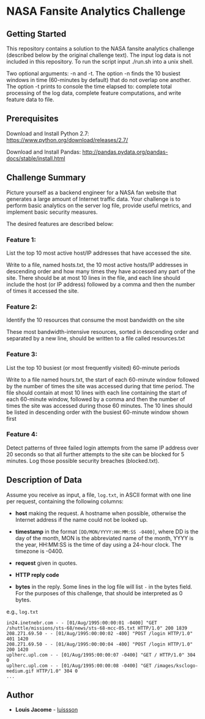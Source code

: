 # NASA Fansite Analytics Challenge
## Getting Started
This repository contains a solution to the NASA fansite analytics challenge (described below by the original challenge text). The input log data is not included
in this repository. To run the script input ./run.sh into a unix shell. 

Two optional arguments: -n and -t. The option -n finds the 10 busiest windows in time (60-minutes by default) that do not overlap one another. The option 
-t prints to console the time elapsed to: complete total processing of the log data, complete feature computations, and write feature data to file.

## Prerequisites
Download and Install Python 2.7: https://www.python.org/download/releases/2.7/

Download and Install Pandas: http://pandas.pydata.org/pandas-docs/stable/install.html

## Challenge Summary

Picture yourself as a backend engineer for a NASA fan website that generates a large amount of Internet traffic data. Your challenge is to perform basic analytics on the server log file, provide useful metrics, and implement basic security measures. 

The desired features are described below: 

### Feature 1: 
List the top 10 most active host/IP addresses that have accessed the site.

Write to a file, named hosts.txt, the 10 most active hosts/IP addresses in descending order and how many times they have accessed any part of the site. 
There should be at most 10 lines in the file, and each line should include the host (or IP address) followed by a comma and then the number of times it accessed the site.

### Feature 2: 
Identify the 10 resources that consume the most bandwidth on the site

These most bandwidth-intensive resources, sorted in descending order and separated by a new line, should be written to a file called resources.txt

### Feature 3:
List the top 10 busiest (or most frequently visited) 60-minute periods 

Write to a file named hours.txt, the start of each 60-minute window followed by the number of times the site was accessed during that time period. The file should contain at most 10 lines with each line containing the start of each 60-minute window, 
followed by a comma and then the number of times the site was accessed during those 60 minutes. The 10 lines should be listed in descending order with the busiest 60-minute window shown first

### Feature 4: 
Detect patterns of three failed login attempts from the same IP address over 20 seconds so that all further attempts to the site can be blocked for 5 minutes. Log those possible security breaches (blocked.txt).

## Description of Data

Assume you receive as input, a file, `log.txt`, in ASCII format with one line per request, containing the following columns:

* **host** making the request. A hostname when possible, otherwise the Internet address if the name could not be looked up.

* **timestamp** in the format `[DD/MON/YYYY:HH:MM:SS -0400]`, where DD is the day of the month, MON is the abbreviated name of the month, YYYY is the year, HH:MM:SS is the time of day using a 24-hour clock. The timezone is -0400.

* **request** given in quotes.

* **HTTP reply code**

* **bytes** in the reply. Some lines in the log file will list `-` in the bytes field. For the purposes of this challenge, that should be interpreted as 0 bytes.


e.g., `log.txt`

    in24.inetnebr.com - - [01/Aug/1995:00:00:01 -0400] "GET /shuttle/missions/sts-68/news/sts-68-mcc-05.txt HTTP/1.0" 200 1839
    208.271.69.50 - - [01/Aug/1995:00:00:02 -400] "POST /login HTTP/1.0" 401 1420
    208.271.69.50 - - [01/Aug/1995:00:00:04 -400] "POST /login HTTP/1.0" 200 1420
    uplherc.upl.com - - [01/Aug/1995:00:00:07 -0400] "GET / HTTP/1.0" 304 0
    uplherc.upl.com - - [01/Aug/1995:00:00:08 -0400] "GET /images/ksclogo-medium.gif HTTP/1.0" 304 0
    ...

## Author
* **Louis Jacome** - [luissson](https://github.com/luissson/)